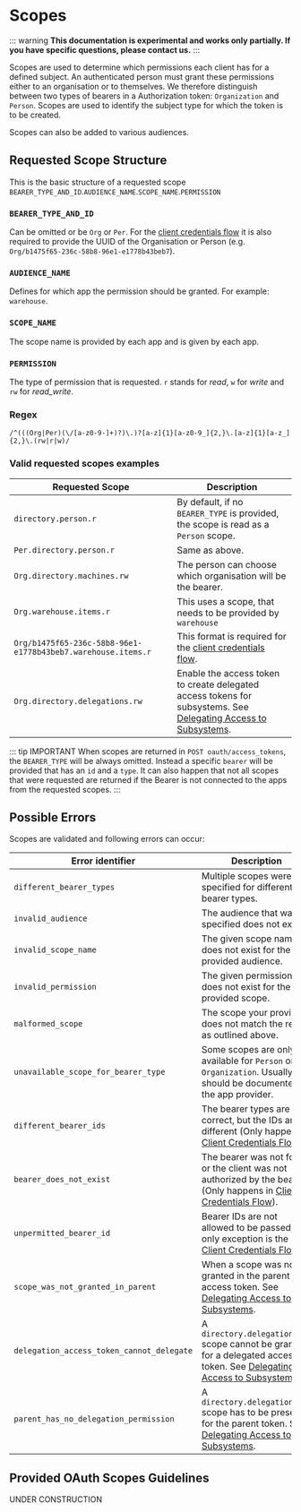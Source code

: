 # Scopes

::: warning
**This documentation is experimental and works only partially. If you have specific questions, please contact us.**
:::

Scopes are used to determine which permissions each client has for a defined subject. An authenticated person must grant these permissions either to an organisation or to themselves.
We therefore distinguish between two types of bearers in a Authorization token: `Organization` and `Person`. Scopes are used to identify the subject type for which the token is to be created.

Scopes can also be added to various audiences.

## Requested Scope Structure

This is the basic structure of a requested scope `BEARER_TYPE_AND_ID`.`AUDIENCE_NAME`.`SCOPE_NAME`.`PERMISSION`

### `BEARER_TYPE_AND_ID`

Can be omitted or be `Org` or `Per`. For the [client credentials flow](/guide/oauth/client-credentials.html) it is also required to provide the UUID of the Organisation or Person (e.g. `Org/b1475f65-236c-58b8-96e1-e1778b43beb7`).

### `AUDIENCE_NAME`

Defines for which app the permission should be granted. For example: `warehouse`.

### `SCOPE_NAME`

The scope name is provided by each app and is given by each app.

### `PERMISSION`

The type of permission that is requested. `r` stands for _read_, `w` for _write_ and `rw` for _read_write_.

### Regex

```regex
/^(((Org|Per)(\/[a-z0-9-]+)?)\.)?[a-z]{1}[a-z0-9_]{2,}\.[a-z]{1}[a-z_]{2,}\.(rw|r|w)/
```

### Valid requested scopes examples

| Requested Scope                                              | Description                                                                                                                            |
| ------------------------------------------------------------ | -------------------------------------------------------------------------------------------------------------------------------------- |
| `directory.person.r`                                         | By default, if no `BEARER_TYPE` is provided, the scope is read as a `Person` scope.                                                    |
| `Per.directory.person.r`                                     | Same as above.                                                                                                                         |
| `Org.directory.machines.rw`                                  | The person can choose which organisation will be the bearer.                                                                           |
| `Org.warehouse.items.r`                                      | This uses a scope, that needs to be provided by `warehouse`                                                                            |
| `Org/b1475f65-236c-58b8-96e1-e1778b43beb7.warehouse.items.r` | This format is required for the [client credentials flow](/guide/oauth/client-credentials.html).                                       |
| `Org.directory.delegations.rw`                               | Enable the access token to create delegated access tokens for subsystems. See [Delegating Access to Subsystems](./delegate-access.md). |

::: tip IMPORTANT
When scopes are returned in `POST oauth/access_tokens`, the `BEARER_TYPE` will be always omitted. Instead a specific `bearer` will be provided that has an `id` and a `type`. It can also happen that not all scopes that were requested are returned if the Bearer is not connected to the apps from the requested scopes.
:::

## Possible Errors

Scopes are validated and following errors can occur:

| Error identifier                          | Description                                                                                                                                      |
| ----------------------------------------- | ------------------------------------------------------------------------------------------------------------------------------------------------ |
| `different_bearer_types`                  | Multiple scopes were specified for different bearer types.                                                                                       |
| `invalid_audience`                        | The audience that was specified does not exist.                                                                                                  |
| `invalid_scope_name`                      | The given scope name does not exist for the provided audience.                                                                                   |
| `invalid_permission`                      | The given permission does not exist for the provided scope.                                                                                      |
| `malformed_scope`                         | The scope your provided does not match the regex as outlined above.                                                                              |
| `unavailable_scope_for_bearer_type`       | Some scopes are only available for `Person` or `Organization`. Usually this should be documented by the app provider.                            |
| `different_bearer_ids`                    | The bearer types are correct, but the IDs are different (Only happens in [Client Credentials Flow](./client-credentials.html)).                  |
| `bearer_does_not_exist`                   | The bearer was not found or the client was not authorized by the bearer. (Only happens in [Client Credentials Flow](./client-credentials.html)). |
| `unpermitted_bearer_id`                   | Bearer IDs are not allowed to be passed, the only exception is the [Client Credentials Flow](./client-credentials.html).                         |
| `scope_was_not_granted_in_parent`         | When a scope was not granted in the parent access token. See [Delegating Access to Subsystems](./delegate-access.md).                            |
| `delegation_access_token_cannot_delegate` | A `directory.delegations.rw` scope cannot be granted for a delegated access token. See [Delegating Access to Subsystems](./delegate-access.md).  |
| `parent_has_no_delegation_permission`     | A `directory.delegations.rw` scope has to be present for the parent token. See [Delegating Access to Subsystems](./delegate-access.md).          |

## Provided OAuth Scopes Guidelines

UNDER CONSTRUCTION
